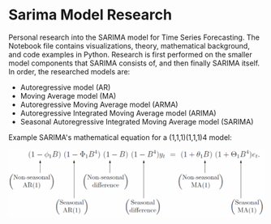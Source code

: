 # Sarima Model Research

Personal research into the SARIMA model for Time Series Forecasting. The Notebook file contains visualizations, theory, mathematical background, and code examples in Python. Research is first performed on the smaller model components that SARIMA consists of, and then finally SARIMA itself. In order, the researched models are:

- Autoregressive model (AR)
- Moving Average model (MA)
- Autoregressive Moving Average model (ARMA)
- Autoregressive Integrated Moving Average model (ARIMA)
- Seasonal Autoregressive Integrated Moving Average model (SARIMA)

Example SARIMA's mathematical equation for a (1,1,1)(1,1,1)4 model:

![SARIMA model](https://raw.githubusercontent.com/RumiaGIT/sarima-model-research/master/example.png 'SARIMA model')
